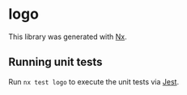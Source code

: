 # logo

This library was generated with [Nx](https://nx.dev).

## Running unit tests

Run `nx test logo` to execute the unit tests via [Jest](https://jestjs.io).
